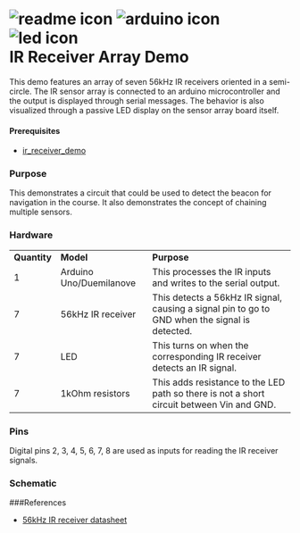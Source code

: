 <h1>
<img src="https://raw.github.com/TinkerUMD/TinkerUMD/master/icons/readme_icon_64x64.jpg" alt="readme icon" >
<img src="https://raw.github.com/TinkerUMD/TinkerUMD/master/icons/arduino_icon_64x64.jpg" alt="arduino icon">
<img src="https://raw.github.com/TinkerUMD/TinkerUMD/master/icons/led_icon_64x64.jpg" alt="led icon">
<br>
IR Receiver Array Demo 
</h1>
This demo features an array of seven 56kHz IR receivers oriented in a semi-circle.  The IR sensor array is
connected to an arduino microcontroller and the output is displayed through serial messages.  The behavior
is also visualized through a passive LED display on the sensor array board itself.

#### Prerequisites
* [ir_receiver_demo](https://github.com/TinkerUMD/TinkerUMD/tree/master/demos/ir_receiver_demo)

### Purpose
This demonstrates a circuit that could be used to detect the beacon for navigation in the course.
It also demonstrates the concept of chaining multiple sensors.

### Hardware
<table>
  <tr>
    <td><strong>Quantity</strong></td>
    <td><strong>Model</strong></td>
    <td><strong>Purpose</strong></td>
  </tr>
  <tr>
    <td>1</td>
    <td>Arduino Uno/Duemilanove</td>
    <td>This processes the IR inputs and writes to the serial output.</td>
  </tr>
  <tr>
    <td>7</td>
    <td>56kHz IR receiver</td>
    <td>This detects a 56kHz IR signal, causing a signal pin to go to GND when the signal is detected.</td>
  </tr>
  <tr>
    <td>7</td>
    <td>LED</td>
    <td>This turns on when the corresponding IR receiver detects an IR signal.</td>
  </tr>
  <tr>
    <td>7</td>
    <td>1kOhm resistors</td>
    <td>This adds resistance to the LED path so there is not a short circuit between Vin and GND.</td>
  </tr>
</table>

### Pins
Digital pins 2, 3, 4, 5, 6, 7, 8 are used as inputs for reading the IR receiver signals.

### Schematic

###References
* [56kHz IR receiver datasheet](http://www.pololu.com/file/0J19/TSOP34156.pdf)
